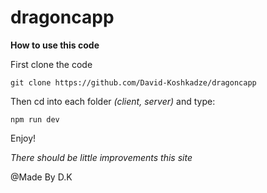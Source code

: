 # dragoncapp

**How to use this code**

First clone the code

```
git clone https://github.com/David-Koshkadze/dragoncapp
```

Then cd into each folder *(client, server)* and type:

```
npm run dev
```

Enjoy!

*There should be little improvements this site*

@Made By D.K

